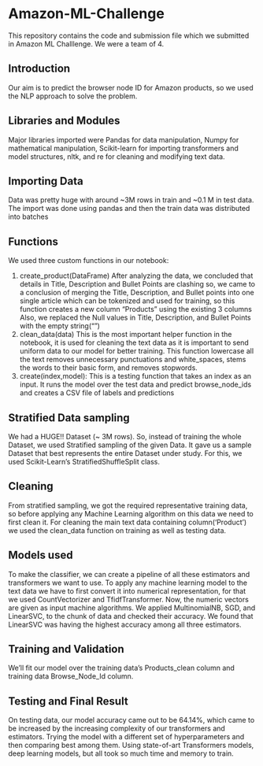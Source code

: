 # Amazon-ML-Challenge
This repository contains the code and submission file which we submitted in Amazon ML Challlenge. We were a team of 4.

## Introduction
Our aim is to predict the browser node ID for Amazon products, so we used the NLP approach to solve the problem.
## Libraries and Modules
Major libraries imported were Pandas for data manipulation, Numpy for mathematical manipulation, Scikit-learn for importing transformers and model structures, nltk, and re for cleaning and modifying text data.
## Importing Data
Data was pretty huge with around ~3M rows in train and ~0.1 M in test data. The import was done using pandas and then the train data was distributed into batches
## Functions
We used three custom functions in our notebook:
1. create_product(DataFrame)
After analyzing the data, we concluded that details in Title, Description and Bullet Points are clashing so, we came to a conclusion of merging the Title, Description, and Bullet points into one single article which can be tokenized and used for training, so this function creates a new column “Products” using the existing 3 columns
Also, we replaced the Null values in Title, Description, and Bullet Points with the empty string(“”)
2. clean_data(data)
This is the most important helper function in the notebook, it is used for cleaning the text data as it is important to send uniform data to our model for better training. This function lowercase all the text removes unnecessary punctuations and white_spaces, stems the words to their basic form, and removes stopwords.
3. create(index,model):
This is a testing function that takes an index as an input. It runs the model over the test data and predict browse_node_ids and creates a CSV file of labels and predictions

## Stratified Data sampling
We had a HUGE!! Dataset (~ 3M rows). So, instead of training the whole Dataset, we used Stratified sampling of the given Data. It gave us a sample Dataset that best represents the entire Dataset under study. For this, we used Scikit-Learn’s StratifiedShuffleSplit class. 
## Cleaning
From stratified sampling, we got the required representative training data, so before applying any Machine Learning algorithm on this data we need to first clean it. For cleaning the main text data containing column(‘Product’) we used the clean_data function on training as well as testing data.
## Models used
To make the classifier, we can create a pipeline of all these estimators and transformers we want to use. To apply any machine learning model to the text data we have to first convert it into numerical representation, for that we used CountVectorizer and TfidfTransformer.
Now, the numeric vectors are given as input machine algorithms. We applied MultinomialNB, SGD, and LinearSVC, to the chunk of data and checked their accuracy.
We found that LinearSVC was having the highest accuracy among all three estimators.
## Training and Validation
We’ll fit our model over the training data’s Products_clean column and training data Browse_Node_Id column. 
## Testing and Final Result
On testing data, our model accuracy came out to be 64.14%, which came to be increased by the increasing complexity of our transformers and estimators. Trying the model with a different set of hyperparameters and then comparing best among them. Using state-of-art Transformers models, deep learning models, but all took so much time and memory to train.

